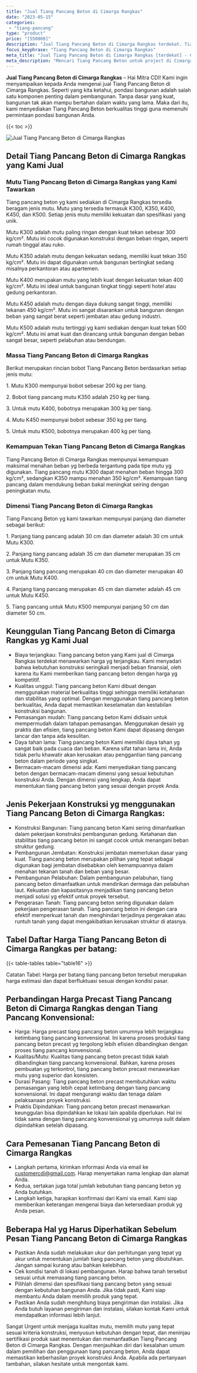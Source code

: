 ```yaml
---
title: "Jual Tiang Pancang Beton di Cimarga Rangkas"
date: "2023-05-15"
categories:
 - "tiang-pancang"
type: "product"
price: "[550000]"
description: "Jual Tiang Pancang Beton di Cimarga Rangkas terdekat. Tiang Pancang Beton ini umumnya dipakai dalam pekerjaan pembangunan sebagai fondasi yang tahan lama dan berkualitas tinggi. Kontak kami untuk mendapatkan lebih lanjut."
focus_keyphrase: "Tiang Pancang Beton di Cimarga Rangkas"
meta_title: "Jual Tiang Pancang Beton di Cimarga Rangkas [terdekat] - CDI"
meta_description: "Mencari Tiang Pancang Beton untuk project di Cimarga Rangkas? Kami memiliki Tiang Pancang Beton berkualitas untuk pembangunan. Segera dapatkan penawaran terbaik sekarang."
---
```


**Jual Tiang Pancang Beton di Cimarga Rangkas** – Hai Mitra CDI! Kami ingin menyampaikan kepada Anda mengenai jual Tiang Pancang Beton di Cimarga Rangkas. Seperti yang kita ketahui, pondasi bangunan adalah salah satu komponen penting dalam pembangunan. Tanpa dasar yang kuat, bangunan tak akan mampu bertahan dalam waktu yang lama. Maka dari itu, kami menyediakan Tiang Pancang Beton berkualitas tinggi guna memenuhi permintaan pondasi bangunan Anda.

{{< toc >}}

![Jual Tiang Pancang Beton di Cimarga Rangkas](/images/tiang-pancang/tiang-pancang-25.jpg)

## Detail Tiang Pancang Beton di Cimarga Rangkas yang Kami Jual

### Mutu Tiang Pancang Beton di Cimarga Rangkas yang Kami Tawarkan

Tiang pancang beton yg kami sediakan di Cimarga Rangkas tersedia beragam jenis mutu. Mutu yang tersedia termasuk K300, K350, K400, K450, dan K500. Setiap jenis mutu memiliki kekuatan dan spesifikasi yang unik.

Mutu K300 adalah mutu paling ringan dengan kuat tekan sebesar 300 kg/cm². Mutu ini cocok digunakan konstruksi dengan beban ringan, seperti rumah tinggal atau ruko.

Mutu K350 adalah mutu dengan kekuatan sedang, memiliki kuat tekan 350 kg/cm². Mutu ini dapat digunakan untuk bangunan bertingkat sedang misalnya perkantoran atau apartemen.

Mutu K400 merupakan mutu yang lebih kuat dengan kekuatan tekan 400 kg/cm². Mutu ini ideal untuk bangunan tingkat tinggi seperti hotel atau gedung perkantoran.

Mutu K450 adalah mutu dengan daya dukung sangat tinggi, memiliki tekanan 450 kg/cm². Mutu ini sangat disarankan untuk bangunan dengan beban yang sangat berat seperti jembatan atau gedung industri.

Mutu K500 adalah mutu tertinggi yg kami sediakan dengan kuat tekan 500 kg/cm². Mutu ini amat kuat dan dirancang untuk bangunan dengan beban sangat besar, seperti pelabuhan atau bendungan.

### Massa Tiang Pancang Beton di Cimarga Rangkas

Berikut merupakan rincian bobot Tiang Pancang Beton berdasarkan setiap jenis mutu:

1\. Mutu K300 mempunyai bobot sebesar 200 kg per tiang.

2\. Bobot tiang pancang mutu K350 adalah 250 kg per tiang.

3\. Untuk mutu K400, bobotnya merupakan 300 kg per tiang.

4\. Mutu K450 mempunyai bobot sebesar 350 kg per tiang.

5\. Untuk mutu K500, bobotnya merupakan 400 kg per tiang.

### Kemampuan Tekan Tiang Pancang Beton di Cimarga Rangkas

Tiang Pancang Beton di Cimarga Rangkas mempunyai kemampuan maksimal menahan beban yg berbeda tergantung pada tipe mutu yg digunakan. Tiang pancang mutu K300 dapat menahan beban hingga 300 kg/cm², sedangkan K350 mampu menahan 350 kg/cm². Kemampuan tiang pancang dalam mendukung beban bakal meningkat seiring dengan peningkatan mutu.

### Dimensi Tiang Pancang Beton di Cimarga Rangkas

Tiang Pancang Beton yg kami tawarkan mempunyai panjang dan diameter sebagai berikut:

1\. Panjang tiang pancang adalah 30 cm dan diameter adalah 30 cm untuk Mutu K300.

2\. Panjang tiang pancang adalah 35 cm dan diameter merupakan 35 cm untuk Mutu K350.

3\. Panjang tiang pancang merupakan 40 cm dan diameter merupakan 40 cm untuk Mutu K400.

4\. Panjang tiang pancang merupakan 45 cm dan diameter adalah 45 cm untuk Mutu K450.

5\. Tiang pancang untuk Mutu K500 mempunyai panjang 50 cm dan diameter 50 cm.

## Keunggulan Tiang Pancang Beton di Cimarga Rangkas yg Kami Jual

*   Biaya terjangkau: Tiang pancang beton yang Kami jual di Cimarga Rangkas terdekat menawarkan harga yg terjangkau. Kami menyadari bahwa kebutuhan konstruksi seringkali menjadi beban finansial, oleh karena itu Kami memberikan tiang pancang beton dengan harga yg kompetitif.
*   Kualitas unggul: Tiang pancang beton Kami dibuat dengan menggunakan material berkualitas tinggi sehingga memiliki ketahanan dan stabilitas yang optimal. Dengan menggunakan tiang pancang beton berkualitas, Anda dapat memastikan keselamatan dan kestabilan konstruksi bangunan.
*   Pemasangan mudah: Tiang pancang beton Kami didisain untuk mempermudah dalam tahapan pemasangan. Menggunakan desain yg praktis dan efisien, tiang pancang beton Kami dapat dipasang dengan lancar dan tanpa ada kesulitan.
*   Daya tahan lama: Tiang pancang beton Kami memiliki daya tahan yg sangat baik pada cuaca dan beban. Karena sifat tahan lama ini, Anda tidak perlu khawatir akan kerusakan atau penggantian tiang pancang beton dalam periode yang singkat.
*   Bermacam-macam dimensi ada: Kami menyediakan tiang pancang beton dengan bermacam-macam dimensi yang sesuai kebutuhan konstruksi Anda. Dengan dimensi yang lengkap, Anda dapat menentukan tiang pancang beton yang sesuai dengan proyek Anda.

## Jenis Pekerjaan Konstruksi yg menggunakan Tiang Pancang Beton di Cimarga Rangkas:

*   Konstruksi Bangunan: Tiang pancang beton Kami sering dimanfaatkan dalam pekerjaan konstruksi pembangunan gedung. Ketahanan dan stabilitas tiang pancang beton ini sangat cocok untuk menangani beban struktur gedung.
*   Pembangunan Jembatan: Konstruksi jembatan memerlukan dasar yang kuat. Tiang pancang beton merupakan pilihan yang tepat sebagai digunakan bagi jembatan disebabkan oleh kemampuannya dalam menahan tekanan tanah dan beban yang besar.
*   Pembangunan Pelabuhan: Dalam pembangunan pelabuhan, tiang pancang beton dimanfaatkan untuk mendirikan dermaga dan pelabuhan laut. Kekuatan dan kapasitasnya menjadikan tiang pancang beton menjadi solusi yg efektif untuk proyek tersebut.
*   Pengerasan Tanah: Tiang pancang beton sering digunakan dalam pekerjaan pengerasan tanah. Tiang pancang beton ini dengan cara efektif memperkuat tanah dan menghindari terjadinya pergerakan atau runtuh tanah yang dapat mengakibatkan kerusakan struktur di atasnya.

## Tabel Daftar Harga Tiang Pancang Beton di Cimarga Rangkas per batang:

{{< table-tables table="table16" >}}

Catatan Tabel: Harga per batang tiang pancang beton tersebut merupakan harga estimasi dan dapat berfluktuasi sesuai dengan kondisi pasar.

## Perbandingan Harga Precast Tiang Pancang Beton di Cimarga Rangkas dengan Tiang Pancang Konvensional:

*   Harga: Harga precast tiang pancang beton umumnya lebih terjangkau ketimbang tiang pancang konvensional. Ini karena proses produksi tiang pancang beton precast yg tergolong lebih efisien dibandingkan dengan proses tiang pancang konvensional.
*   Kualitas/Mutu: Kualitas tiang pancang beton precast tidak kalah dibandingkan tiang pancang konvensional. Bahkan, karena proses pembuatan yg terkontrol, tiang pancang beton precast menawarkan mutu yang superior dan konsisten.
*   Durasi Pasang: Tiang pancang beton precast membutuhkan waktu pemasangan yang lebih cepat ketimbang dengan tiang pancang konvensional. Ini dapat mengurangi waktu dan tenaga dalam pelaksanaan proyek konstruksi.
*   Praktis Dipindahkan: Tiang pancang beton precast menawarkan keunggulan bisa dipindahkan ke lokasi lain apabila diperlukan. Hal ini tidak sama dengan tiang pancang konvensional yg umumnya sulit dalam dipindahkan setelah dipasang.

## Cara Pemesanan Tiang Pancang Beton di Cimarga Rangkas

*   Langkah pertama, kirimkan informasi Anda via email ke customercdi@gmail.com. Harap menyertakan nama lengkap dan alamat Anda.
*   Kedua, sertakan juga total jumlah kebutuhan tiang pancang beton yg Anda butuhkan.
*   Langkah ketiga, harapkan konfirmasi dari Kami via email. Kami siap memberikan keterangan mengenai biaya dan ketersediaan produk yg Anda pesan.

## Beberapa Hal yg Harus Diperhatikan Sebelum Pesan Tiang Pancang Beton di Cimarga Rangkas

*   Pastikan Anda sudah melakukan ukur dan perhitungan yang tepat yg akur untuk menentukan jumlah tiang pancang beton yang dibutuhkan. Jangan sampai kurang atau bahkan kelebihan.
*   Cek kondisi tanah di lokasi pembangunan. Harap bahwa tanah tersebut sesuai untuk memasang tiang pancang beton.
*   Pilihlah dimensi dan spesifikasi tiang pancang beton yang sesuai dengan kebutuhan bangunan Anda. Jika tidak pasti, Kami siap membantu Anda dalam memilih produk yang tepat.
*   Pastikan Anda sudah menghitung biaya pengiriman dan instalasi. Jika Anda butuh layanan pengiriman dan instalasi, silakan kontak Kami untuk mendapatkan informasi lebih lanjut.

Sangat Urgent untuk menjaga kualitas mutu, memilih mutu yang tepat sesuai kriteria konstruksi, menyusun kebutuhan dengan tepat, dan meninjau sertifikasi produk saat menentukan dan memanfaatkan Tiang Pancang Beton di Cimarga Rangkas. Dengan menjauhkan diri dari kesalahan umum dalam pemilihan dan penggunaan tiang pancang beton, Anda dapat memastikan keberhasilan proyek konstruksi Anda. Apabila ada pertanyaan tambahan, silakan hesitate untuk mengontak kami.